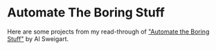 # Automate The Boring Stuff

Here are some projects from my read-through of  ["Automate the Boring Stuff"](https://automatetheboringstuff.com/)  by Al Sweigart.


